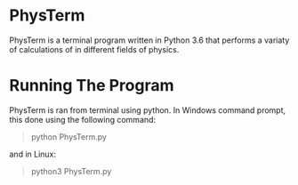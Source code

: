 # PhysTerm

PhysTerm is a terminal program written in Python 3.6 that performs a variaty of calculations of in different fields of physics.

# Running The Program
PhysTerm is ran from terminal using python. In Windows command prompt, this done using the following command:
      
> python PhysTerm.py

and in Linux:

> python3 PhysTerm.py
